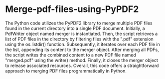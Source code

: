 # Merge-pdf-files-using-PyPDF2

The Python code utilizes the PyPDF2 library to merge multiple PDF files found in the current directory into a single PDF document. Initially, a PdfWriter object named merger is instantiated. Then, the script retrieves a list of PDF files in the directory by filtering files with the ".pdf" extension using the os.listdir() function. Subsequently, it iterates over each PDF file in the list, appending its content to the merger object. After merging all PDFs, the script writes the combined content to a new PDF file named "merged.pdf" using the write() method. Finally, it closes the merger object to release associated resources. Overall, this code offers a straightforward approach to merging PDF files programmatically in Python.
